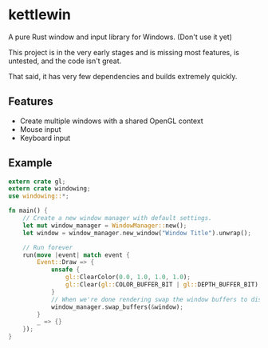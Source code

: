# kettlewin
A pure Rust window and input library for Windows. (Don't use it yet) 

This project is in the very early stages and is missing most features, is untested, and the code isn't great.

That said, it has very few dependencies and builds extremely quickly. 

## Features
* Create multiple windows with a shared OpenGL context
* Mouse input
* Keyboard input

## Example
```rust
extern crate gl;
extern crate windowing;
use windowing::*;

fn main() {
    // Create a new window manager with default settings.
    let mut window_manager = WindowManager::new();
    let window = window_manager.new_window("Window Title").unwrap();

    // Run forever
    run(move |event| match event {
        Event::Draw => {
            unsafe {
                gl::ClearColor(0.0, 1.0, 1.0, 1.0);
                gl::Clear(gl::COLOR_BUFFER_BIT | gl::DEPTH_BUFFER_BIT);
            }
            // When we're done rendering swap the window buffers to display to the screen.
            window_manager.swap_buffers(&window);
        }
        _ => {}
    });
}
```
